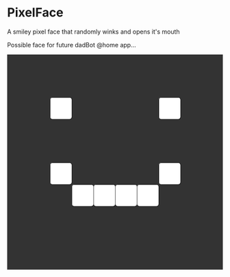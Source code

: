 # PixelFace

A smiley pixel face that randomly winks and opens it's mouth

Possible face for future dadBot @home app...

![](https://github.com/willmac321/PixelFace/blob/master/Face.jpg)